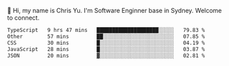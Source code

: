 👋 Hi, my name is Chris Yu. I'm Software Enginner base in Sydney. Welcome to connect.

<!--START_SECTION:waka-->

```txt
TypeScript   9 hrs 47 mins   ████████████████████░░░░░   79.83 %
Other        57 mins         ██░░░░░░░░░░░░░░░░░░░░░░░   07.85 %
CSS          30 mins         █░░░░░░░░░░░░░░░░░░░░░░░░   04.19 %
JavaScript   28 mins         █░░░░░░░░░░░░░░░░░░░░░░░░   03.87 %
JSON         20 mins         ▓░░░░░░░░░░░░░░░░░░░░░░░░   02.81 %
```

<!--END_SECTION:waka-->
